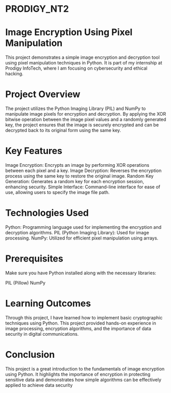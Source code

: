 # PRODIGY_NT2
# Image Encryption Using Pixel Manipulation
This project demonstrates a simple image encryption and decryption tool using pixel manipulation techniques in Python. It is part of my internship at Prodigy InfoTech, where I am focusing on cybersecurity and ethical hacking.

# Project Overview
The project utilizes the Python Imaging Library (PIL) and NumPy to manipulate image pixels for encryption and decryption. By applying the XOR bitwise operation between the image pixel values and a randomly generated key, the project ensures that the image is securely encrypted and can be decrypted back to its original form using the same key.

# Key Features
Image Encryption: Encrypts an image by performing XOR operations between each pixel and a key.
Image Decryption: Reverses the encryption process using the same key to restore the original image.
Random Key Generation: Generates a random key for each encryption session, enhancing security.
Simple Interface: Command-line interface for ease of use, allowing users to specify the image file path.
# Technologies Used
Python: Programming language used for implementing the encryption and decryption algorithms.
PIL (Python Imaging Library): Used for image processing.
NumPy: Utilized for efficient pixel manipulation using arrays.
# Prerequisites
Make sure you have Python installed along with the necessary libraries:

PIL (Pillow)
NumPy
# Learning Outcomes
Through this project, I have learned how to implement basic cryptographic techniques using Python. This project provided hands-on experience in image processing, encryption algorithms, and the importance of data security in digital communications.

# Conclusion
This project is a great introduction to the fundamentals of image encryption using Python. It highlights the importance of encryption in protecting sensitive data and demonstrates how simple algorithms can be effectively applied to achieve data security

